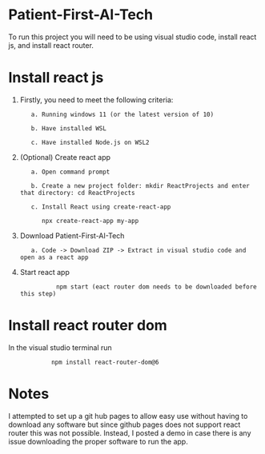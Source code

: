 # Patient-First-AI-Tech
To run this project you will need to be using visual studio code, install react js, and install react router. 

# Install react js
1. Firstly, you need to meet the following criteria:

          a. Running windows 11 (or the latest version of 10)

          b. Have installed WSL

          c. Have installed Node.js on WSL2
	
2. (Optional) Create react app

          a. Open command prompt

          b. Create a new project folder: mkdir ReactProjects and enter that directory: cd ReactProjects

          c. Install React using create-react-app

             npx create-react-app my-app

4. Download Patient-First-AI-Tech

          a. Code -> Download ZIP -> Extract in visual studio code and open as a react app
	
3. Start react app
   
                 npm start (eact router dom needs to be downloaded before this step)

# Install react router dom

In the visual studio terminal run 

                npm install react-router-dom@6

# Notes
I attempted to set up a git hub pages to allow easy use without having to download any software but since github pages does not support react router this was not possible. Instead, I posted a demo in case there is any issue downloading the proper software to run the app. 

